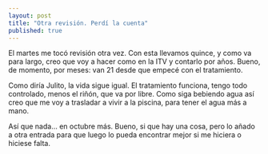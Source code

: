 ```yaml
---
layout: post
title: "Otra revisión. Perdí la cuenta"
published: true
---
```


El martes me tocó revisión otra vez. Con esta llevamos quince, y como va para largo, creo que voy a hacer como en la ITV y contarlo por años. Bueno, de momento, por meses: van 21 desde que empecé con el tratamiento.

Como diría Julito, la vida sigue igual. El tratamiento funciona, tengo todo controlado, menos el riñón, que va por libre. Como siga bebiendo agua así creo que me voy a trasladar a vivir a la piscina, para tener el agua más a mano.

Así que nada... en octubre más. Bueno, si que hay una cosa, pero lo añado a otra entrada para que luego lo pueda encontrar mejor si me hiciera o hiciese falta.
